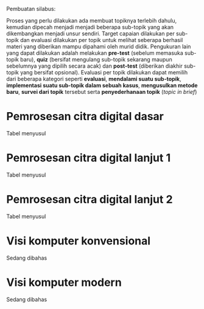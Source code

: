 Pembuatan silabus:

Proses yang perlu dilakukan ada membuat topiknya terlebih dahulu, kemudian dipecah menjadi menjadi beberapa sub-topik yang akan dikembangkan menjadi unsur sendiri. Target capaian dilakukan per sub-topik dan evaluasi dilakukan per topik untuk melihat seberapa berhasil materi yang diberikan mampu dipahami oleh murid didik. Pengukuran lain yang dapat dilakukan adalah melakukan **pre-test** (sebelum memasuka sub-topik baru), **quiz** (bersifat mengulang sub-topik sekarang maupun sebelumnya yang dipilih secara acak) dan **post-test** (diberikan diakhir sub-topik yang bersifat opsional). Evaluasi per topik dilakukan dapat memilih dari beberapa kategori seperti **evaluasi**, **mendalami suatu sub-topik**, **implementasi suatu sub-topik dalam sebuah kasus**, **mengusulkan metode baru**, **survei dari topik** tersebut serta **penyederhanaan topik** (*topic in brief*)

# Pemrosesan citra digital dasar
Tabel menyusul

# Pemrosesan citra digital lanjut 1
Tabel menyusul

# Pemrosesan citra digital lanjut 2
Tabel menyusul

# Visi komputer konvensional
Sedang dibahas

# Visi komputer modern 
Sedang dibahas